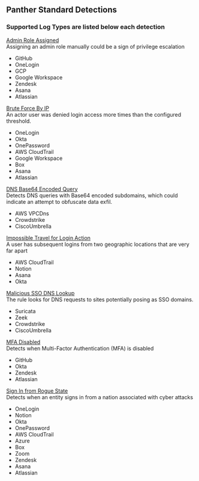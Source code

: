 ## Panther Standard Detections

### Supported Log Types are listed below each detection

[Admin Role Assigned](../rules/standard_rules/admin_assigned.yml)  
Assigning an admin role manually could be a sign of privilege escalation
  - GitHub
  - OneLogin
  - GCP
  - Google Workspace
  - Zendesk
  - Asana
  - Atlassian


[Brute Force By IP](../rules/standard_rules/brute_force_by_ip.yml)  
An actor user was denied login access more times than the configured threshold.
  - OneLogin
  - Okta
  - OnePassword
  - AWS CloudTrail
  - Google Workspace
  - Box
  - Asana
  - Atlassian


[DNS Base64 Encoded Query](../rules/standard_rules/standard_dns_base64.yml)  
Detects DNS queries with Base64 encoded subdomains, which could indicate an attempt to obfuscate data exfil.
  - AWS VPCDns
  - Crowdstrike
  - CiscoUmbrella


[Impossible Travel for Login Action](../rules/standard_rules/impossible_travel_login.yml)  
A user has subsequent logins from two geographic locations that are very far apart
  - AWS CloudTrail
  - Notion
  - Asana
  - Okta


[Malicious SSO DNS Lookup](../rules/standard_rules/malicious_sso_dns_lookup.yml)  
The rule looks for DNS requests to sites potentially posing as SSO domains.
  - Suricata
  - Zeek
  - Crowdstrike
  - CiscoUmbrella


[MFA Disabled](../rules/standard_rules/mfa_disabled.yml)  
Detects when Multi-Factor Authentication (MFA) is disabled
  - GitHub
  - Okta
  - Zendesk
  - Atlassian


[Sign In from Rogue State](../rules/standard_rules/sign_in_from_rogue_state.yml)  
Detects when an entity signs in from a nation associated with cyber attacks
  - OneLogin
  - Notion
  - Okta
  - OnePassword
  - AWS CloudTrail
  - Azure
  - Box
  - Zoom
  - Zendesk
  - Asana
  - Atlassian


